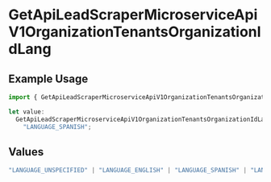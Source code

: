 # GetApiLeadScraperMicroserviceApiV1OrganizationTenantsOrganizationIdLang

## Example Usage

```typescript
import { GetApiLeadScraperMicroserviceApiV1OrganizationTenantsOrganizationIdLang } from "oppulence-backend-sdk/models/operations";

let value:
  GetApiLeadScraperMicroserviceApiV1OrganizationTenantsOrganizationIdLang =
    "LANGUAGE_SPANISH";
```

## Values

```typescript
"LANGUAGE_UNSPECIFIED" | "LANGUAGE_ENGLISH" | "LANGUAGE_SPANISH" | "LANGUAGE_FRENCH" | "LANGUAGE_GERMAN" | "LANGUAGE_ITALIAN" | "LANGUAGE_PORTUGUESE" | "LANGUAGE_DUTCH" | "LANGUAGE_RUSSIAN" | "LANGUAGE_CHINESE" | "LANGUAGE_JAPANESE" | "LANGUAGE_KOREAN" | "LANGUAGE_ARABIC" | "LANGUAGE_HINDI" | "LANGUAGE_GREEK" | "LANGUAGE_TURKISH"
```